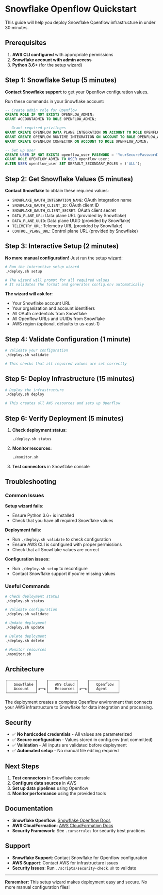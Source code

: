 # Snowflake Openflow Quickstart

This guide will help you deploy Snowflake Openflow infrastructure in under 30 minutes.

## Prerequisites

1. **AWS CLI configured** with appropriate permissions
2. **Snowflake account with admin access**
3. **Python 3.6+** (for the setup wizard)

## Step 1: Snowflake Setup (5 minutes)

**Contact Snowflake support** to get your Openflow configuration values.

Run these commands in your Snowflake account:

```sql
-- Create admin role for Openflow
CREATE ROLE IF NOT EXISTS OPENFLOW_ADMIN;
GRANT ACCOUNTADMIN TO ROLE OPENFLOW_ADMIN;

-- Grant required privileges
GRANT CREATE OPENFLOW DATA PLANE INTEGRATION ON ACCOUNT TO ROLE OPENFLOW_ADMIN;
GRANT CREATE OPENFLOW RUNTIME INTEGRATION ON ACCOUNT TO ROLE OPENFLOW_ADMIN;
GRANT CREATE OPENFLOW CONNECTOR ON ACCOUNT TO ROLE OPENFLOW_ADMIN;

-- Set up user
CREATE USER IF NOT EXISTS openflow_user PASSWORD = 'YourSecurePassword123!';
GRANT ROLE OPENFLOW_ADMIN TO USER openflow_user;
ALTER USER openflow_user SET DEFAULT_SECONDARY_ROLES = ('ALL');
```

## Step 2: Get Snowflake Values (5 minutes)

**Contact Snowflake** to obtain these required values:

- `SNOWFLAKE_OAUTH_INTEGRATION_NAME`: OAuth integration name
- `SNOWFLAKE_OAUTH_CLIENT_ID`: OAuth client ID
- `SNOWFLAKE_OAUTH_CLIENT_SECRET`: OAuth client secret
- `DATA_PLANE_URL`: Data plane URL (provided by Snowflake)
- `DATA_PLANE_UUID`: Data plane UUID (provided by Snowflake)
- `TELEMETRY_URL`: Telemetry URL (provided by Snowflake)
- `CONTROL_PLANE_URL`: Control plane URL (provided by Snowflake)

## Step 3: Interactive Setup (2 minutes)

**No more manual configuration!** Just run the setup wizard:

```bash
# Run the interactive setup wizard
./deploy.sh setup

# The wizard will prompt for all required values
# It validates the format and generates config.env automatically
```

**The wizard will ask for:**
- Your Snowflake account URL
- Your organization and account identifiers
- All OAuth credentials from Snowflake
- All Openflow URLs and UUIDs from Snowflake
- AWS region (optional, defaults to us-east-1)

## Step 4: Validate Configuration (1 minute)

```bash
# Validate your configuration
./deploy.sh validate

# This checks that all required values are set correctly
```

## Step 5: Deploy Infrastructure (15 minutes)

```bash
# Deploy the infrastructure
./deploy.sh deploy

# This creates all AWS resources and sets up Openflow
```

## Step 6: Verify Deployment (5 minutes)

1. **Check deployment status:**
   ```bash
   ./deploy.sh status
   ```

2. **Monitor resources:**
   ```bash
   ./monitor.sh
   ```

3. **Test connectors** in Snowflake console

## Troubleshooting

### Common Issues

**Setup wizard fails:**
- Ensure Python 3.6+ is installed
- Check that you have all required Snowflake values

**Deployment fails:**
- Run `./deploy.sh validate` to check configuration
- Ensure AWS CLI is configured with proper permissions
- Check that all Snowflake values are correct

**Configuration issues:**
- Run `./deploy.sh setup` to reconfigure
- Contact Snowflake support if you're missing values

### Useful Commands

```bash
# Check deployment status
./deploy.sh status

# Validate configuration
./deploy.sh validate

# Update deployment
./deploy.sh update

# Delete deployment
./deploy.sh delete

# Monitor resources
./monitor.sh
```

## Architecture

```
┌─────────────┐    ┌─────────────┐    ┌─────────────┐
│   Snowflake │    │   AWS Cloud │    │   Openflow  │
│   Account   │◄──►│   Resources │◄──►│   Agent     │
└─────────────┘    └─────────────┘    └─────────────┘
```

The deployment creates a complete Openflow environment that connects your AWS infrastructure to Snowflake for data integration and processing.

## Security

- ✅ **No hardcoded credentials** - All values are parameterized
- ✅ **Secure configuration** - Values stored in config.env (not committed)
- ✅ **Validation** - All inputs are validated before deployment
- ✅ **Automated setup** - No manual file editing required

## Next Steps

1. **Test connectors** in Snowflake console
2. **Configure data sources** in AWS
3. **Set up data pipelines** using Openflow
4. **Monitor performance** using the provided tools

## Documentation

- **Snowflake Openflow**: [Snowflake Openflow Docs](https://docs.snowflake.com/alias/openflow/setup-deployment)
- **AWS CloudFormation**: [AWS CloudFormation Docs](https://docs.aws.amazon.com/cloudformation/)
- **Security Framework**: See `.cursorrules` for security best practices

## Support

- **Snowflake Support**: Contact Snowflake for Openflow configuration
- **AWS Support**: Contact AWS for infrastructure issues
- **Security Issues**: Run `./scripts/security-check.sh` to validate

---

**Remember:** This setup wizard makes deployment easy and secure. No more manual configuration files! 